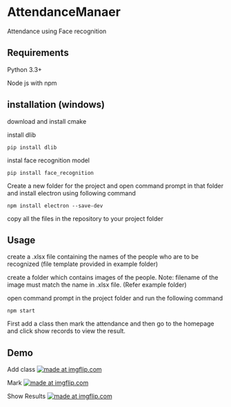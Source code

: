# AttendanceManaer
Attendance using Face recognition

## Requirements
Python 3.3+

Node js with npm

## installation (windows)
download and install cmake

install dlib
```
pip install dlib
```

instal face recognition model
```
pip install face_recognition
```

Create a new folder for the project and open command prompt in that folder and install electron using following command
```
npm install electron --save-dev
```

copy all the files in the repository to your project folder

## Usage
create a .xlsx file containing the names of the people who are to be recognized (file template provided in example folder)

create a folder which contains images of the people. Note: filename of the image must match the name in .xlsx file. (Refer example folder)

open command prompt in the project folder and run the following command
```
npm start
```

First add a class then mark the attendance and then go to the homepage and click show records to view the result.

## Demo
Add class
<a href="https://imgflip.com/gif/2zvhj0"><img src="https://i.imgflip.com/2zvhj0.gif" title="made at imgflip.com"/></a>


Mark
<a href="https://imgflip.com/gif/2zvhkd"><img src="https://i.imgflip.com/2zvhkd.gif" title="made at imgflip.com"/></a>


Show Results
<a href="https://imgflip.com/gif/2zvhln"><img src="https://i.imgflip.com/2zvhln.gif" title="made at imgflip.com"/></a>

